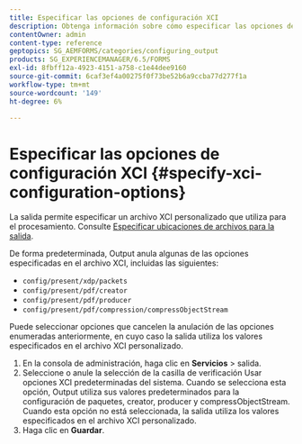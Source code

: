 ```yaml
---
title: Especificar las opciones de configuración XCI
description: Obtenga información sobre cómo especificar las opciones de configuración de XCI. Puede especificar valores de archivo XCI personalizados para el formulario adaptable, de modo que se pueda utilizar durante el procesamiento del formulario.
contentOwner: admin
content-type: reference
geptopics: SG_AEMFORMS/categories/configuring_output
products: SG_EXPERIENCEMANAGER/6.5/FORMS
exl-id: 8fbff12a-4923-4151-a758-c1e44dee9160
source-git-commit: 6caf3ef4a00275f0f73be52b6a9ccba77d277f1a
workflow-type: tm+mt
source-wordcount: '149'
ht-degree: 6%

---
```


# Especificar las opciones de configuración XCI {#specify-xci-configuration-options}

La salida permite especificar un archivo XCI personalizado que utiliza para el procesamiento. Consulte [Especificar ubicaciones de archivos para la salida](/help/forms/using/admin-help/specify-file-locations-output.md#specify-file-locations-for-output).

De forma predeterminada, Output anula algunas de las opciones especificadas en el archivo XCI, incluidas las siguientes:

* `config/present/xdp/packets`
* `config/present/pdf/creator`
* `config/present/pdf/producer`
* `config/present/pdf/compression/compressObjectStream`

Puede seleccionar opciones que cancelen la anulación de las opciones enumeradas anteriormente, en cuyo caso la salida utiliza los valores especificados en el archivo XCI personalizado.

1. En la consola de administración, haga clic en **Servicios** > salida.
1. Seleccione o anule la selección de la casilla de verificación Usar opciones XCI predeterminadas del sistema. Cuando se selecciona esta opción, Output utiliza sus valores predeterminados para la configuración de paquetes, creator, producer y compressObjectStream. Cuando esta opción no está seleccionada, la salida utiliza los valores especificados en el archivo XCI personalizado.
1. Haga clic en **Guardar**.
